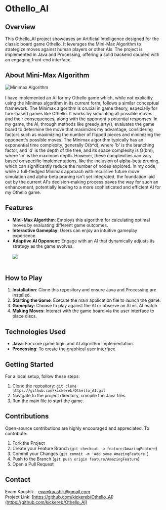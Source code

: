 # Othello_AI

## Overview
This Othello_AI project showcases an Artificial Intelligence designed for the classic board game Othello. It leverages the Mini-Max Algorithm to strategize moves against human players or other AIs. The project is implemented in Java and Processing, offering a solid backend coupled with an engaging front-end interface.

## About Mini-Max Algorithm
![Minimax Algorithm](https://upload.wikimedia.org/wikipedia/commons/6/6f/Minimax.svg)<br></br>
I have implemented an AI for my Othello game which, while not explicitly using the Minimax algorithm in its current form, follows a similar conceptual framework. The Minimax algorithm is crucial in game theory, especially for turn-based games like Othello. It works by simulating all possible moves and their consequences, along with the opponent's potential responses. In my game, the AI, through methods like greedy_arty(), evaluates the game board to determine the move that maximizes my advantage, considering factors such as maximizing the number of flipped pieces and minimizing the opponent's possible moves. The Minimax algorithm typically has an exponential time complexity, generally O(b^d), where 'b' is the branching factor, and 'd' is the depth of the tree, and its space complexity is O(bm), where 'm' is the maximum depth. However, these complexities can vary based on specific implementations, like the inclusion of alpha-beta pruning, which can significantly reduce the number of nodes explored. In my code, while a full-fledged Minimax approach with recursive future move simulation and alpha-beta pruning isn't yet integrated, the foundation laid out by the current AI's decision-making process paves the way for such an enhancement, potentially leading to a more sophisticated and efficient AI for my Othello game.

## Features
- **Mini-Max Algorithm**: Employs this algorithm for calculating optimal moves by evaluating different game outcomes.
- **Interactive Gameplay**: Users can enjoy an intuitive gameplay experience.
- **Adaptive AI Opponent**: Engage with an AI that dynamically adjusts its strategy as the game evolves.
<br></br>
![](https://github.com/kickereb/Othello_AI/blob/master/src/Othello_AI_MinMax%20(1).gif)<br></br>
## How to Play
1. **Installation**: Clone this repository and ensure Java and Processing are installed.
2. **Starting the Game**: Execute the main application file to launch the game.
3. **Gameplay**: Choose to play against the AI or observe an AI vs. AI match.
4. **Making Moves**: Interact with the game board via the user interface to place discs.

## Technologies Used
- **Java**: For core game logic and AI algorithm implementation.
- **Processing**: To create the graphical user interface.

## Getting Started
For a local setup, follow these steps:
1. Clone the repository:
```git clone https://github.com/kickereb/Othello_AI.git```
2. Navigate to the project directory, compile the Java files.
3. Run the main file to start the game.

## Contributions
Open-source contributions are highly encouraged and appreciated. To contribute:
1. Fork the Project
2. Create your Feature Branch (`git checkout -b feature/AmazingFeature`)
3. Commit your Changes (`git commit -m 'Add some AmazingFeature'`)
4. Push to the Branch (`git push origin feature/AmazingFeature`)
5. Open a Pull Request

## Contact
Evam Kaushik - evamkaushik@gmail.com  
Project Link: [https://github.com/kickereb/Othello_AI](https://github.com/kickereb/Othello_AI)
